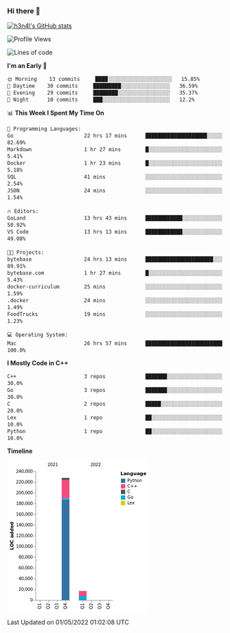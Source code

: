 ### Hi there 👋

[![h3n4l's GitHub stats](https://github-readme-stats.vercel.app/api?username=h3n4l&count_private=true&show_icons=true&theme=radical)](https://github.com/h3n4l/github-readme-stats)

<!--START_SECTION:waka-->
![Profile Views](http://img.shields.io/badge/Profile%20Views-10-blue)

![Lines of code](https://img.shields.io/badge/From%20Hello%20World%20I%27ve%20Written-245%20Thousand%20lines%20of%20code-blue)

**I'm an Early 🐤** 

```text
🌞 Morning    13 commits     ████░░░░░░░░░░░░░░░░░░░░░   15.85% 
🌆 Daytime    30 commits     █████████░░░░░░░░░░░░░░░░   36.59% 
🌃 Evening    29 commits     ████████░░░░░░░░░░░░░░░░░   35.37% 
🌙 Night      10 commits     ███░░░░░░░░░░░░░░░░░░░░░░   12.2%

```


📊 **This Week I Spent My Time On** 

```text
💬 Programming Languages: 
Go                       22 hrs 17 mins      ████████████████████░░░░░   82.69% 
Markdown                 1 hr 27 mins        █░░░░░░░░░░░░░░░░░░░░░░░░   5.41% 
Docker                   1 hr 23 mins        █░░░░░░░░░░░░░░░░░░░░░░░░   5.18% 
SQL                      41 mins             ░░░░░░░░░░░░░░░░░░░░░░░░░   2.54% 
JSON                     24 mins             ░░░░░░░░░░░░░░░░░░░░░░░░░   1.54%

🔥 Editors: 
GoLand                   13 hrs 43 mins      ████████████░░░░░░░░░░░░░   50.92% 
VS Code                  13 hrs 13 mins      ████████████░░░░░░░░░░░░░   49.08%

🐱‍💻 Projects: 
bytebase                 24 hrs 13 mins      ██████████████████████░░░   89.91% 
bytebase.com             1 hr 27 mins        █░░░░░░░░░░░░░░░░░░░░░░░░   5.43% 
docker-curriculum        25 mins             ░░░░░░░░░░░░░░░░░░░░░░░░░   1.59% 
.docker                  24 mins             ░░░░░░░░░░░░░░░░░░░░░░░░░   1.49% 
FoodTrucks               19 mins             ░░░░░░░░░░░░░░░░░░░░░░░░░   1.23%

💻 Operating System: 
Mac                      26 hrs 57 mins      █████████████████████████   100.0%

```

**I Mostly Code in C++** 

```text
C++                      3 repos             ███████░░░░░░░░░░░░░░░░░░   30.0% 
Go                       3 repos             ███████░░░░░░░░░░░░░░░░░░   30.0% 
C                        2 repos             █████░░░░░░░░░░░░░░░░░░░░   20.0% 
Lex                      1 repo              ██░░░░░░░░░░░░░░░░░░░░░░░   10.0% 
Python                   1 repo              ██░░░░░░░░░░░░░░░░░░░░░░░   10.0%

```


**Timeline**

![Chart not found](https://raw.githubusercontent.com/h3n4l/h3n4l/main/charts/bar_graph.png) 


 Last Updated on 01/05/2022 01:02:08 UTC
<!--END_SECTION:waka-->

